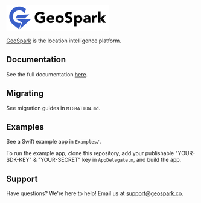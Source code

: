 ![GeoSpark](https://raw.githubusercontent.com/geosparklabs/geospark-ios-sdk/master/logo.png?v=3)

[GeoSpark](https://geospark.co) is the location intelligence platform.

## Documentation

See the full documentation [here](https://geospark.co/docs/ios).

## Migrating

See migration guides in `MIGRATION.md`.

## Examples

See a Swift example app in `Examples/`.

To run the example app, clone this repository, add your publishable "YOUR-SDK-KEY" & "YOUR-SECRET" key in `AppDelegate.m`, and build the app.

## Support

Have questions? We're here to help! Email us at [support@geospark.co](mailto:support@geospark.co).
